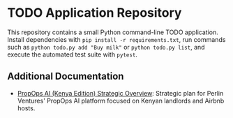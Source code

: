 # TODO Application Repository

This repository contains a small Python command-line TODO application. Install dependencies with `pip install -r requirements.txt`, run commands such as `python todo.py add "Buy milk"` or `python todo.py list`, and execute the automated test suite with `pytest`.

## Additional Documentation

- [PropOps AI (Kenya Edition) Strategic Overview](docs/propops_ai_plan.md): Strategic plan for Perlin Ventures' PropOps AI platform focused on Kenyan landlords and Airbnb hosts.

